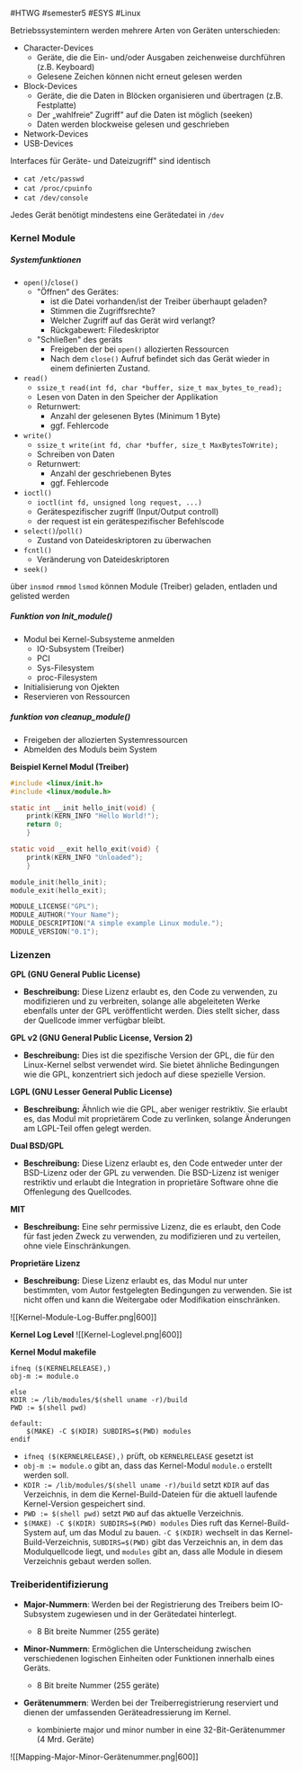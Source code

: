 #HTWG
#semester5
#ESYS
#Linux 

Betriebssystemintern werden mehrere Arten von Geräten unterschieden:
- Character-Devices 
	- Geräte, die die Ein- und/oder Ausgaben zeichenweise durchführen (z.B. Keyboard)
	- Gelesene Zeichen können nicht erneut gelesen werden
- Block-Devices 
	- Geräte, die die Daten in Blöcken organisieren und übertragen (z.B. Festplatte)
	- Der „wahlfreie“ Zugriff" auf die Daten ist möglich (seeken)
	- Daten werden blockweise gelesen und geschrieben
- Network-Devices 
- USB-Devices

Interfaces für Geräte- und Dateizugriff" sind identisch
- `cat /etc/passwd`
- `cat /proc/cpuinfo`
- `cat /dev/console`

Jedes Gerät benötigt mindestens eine Gerätedatei in `/dev`


### Kernel Module 
##### Systemfunktionen
- `open()`/`close()`
	- "Öffnen“ des Gerätes:
		- ist die Datei vorhanden/ist der Treiber überhaupt geladen?
		- Stimmen die Zugriffsrechte?
		- Welcher Zugriff auf das Gerät wird verlangt?
		- Rückgabewert: Filedeskriptor
	- "Schließen" des geräts
		- Freigeben der bei `open()` allozierten Ressourcen
		- Nach dem `close()` Aufruf befindet sich das Gerät wieder in einem definierten Zustand.
- `read()`
	- `ssize_t read(int fd, char *buffer, size_t max_bytes_to_read);`
	- Lesen von Daten in den Speicher der Applikation
	- Returnwert:
		- Anzahl der gelesenen Bytes (Minimum 1 Byte)
		- ggf. Fehlercode
- `write()`
	- `ssize_t write(int fd, char *buffer, size_t MaxBytesToWrite);`
	- Schreiben von Daten 
	- Returnwert:
		- Anzahl der geschriebenen Bytes
		- ggf. Fehlercode
- `ioctl()`
	- `ioctl(int fd, unsigned long request, ...)`
	- Gerätespezifischer zugriff (Input/Output controll)
	- der request ist ein gerätespezifischer Befehlscode
- `select()`/`poll()` 
	- Zustand von Dateideskriptoren zu überwachen
-  `fcntl()`
	- Veränderung von Dateideskriptoren
- `seek()`

über `insmod` `rmmod` `lsmod` können Module (Treiber) geladen, entladen und gelisted werden

##### Funktion von Init_module()
- Modul bei Kernel-Subsysteme anmelden
	- IO-Subsystem (Treiber) 
	- PCI 
	- Sys-Filesystem 
	- proc-Filesystem
- Initialisierung von Ojekten
- Reservieren von Ressourcen

##### funktion von cleanup_module()
- Freigeben der allozierten Systemressourcen
- Abmelden des Moduls beim System


**Beispiel Kernel Modul (Treiber)**
```c
#include <linux/init.h>  
#include <linux/module.h>

static int __init hello_init(void) {  
    printk(KERN_INFO "Hello World!");    
    return 0;
    }

static void __exit hello_exit(void) {  
    printk(KERN_INFO "Unloaded");
    }

module_init(hello_init);  
module_exit(hello_exit);  

MODULE_LICENSE("GPL");  
MODULE_AUTHOR("Your Name");  
MODULE_DESCRIPTION("A simple example Linux module.");  
MODULE_VERSION("0.1");
```


### Lizenzen

 **GPL (GNU General Public License)**
- **Beschreibung:** Diese Lizenz erlaubt es, den Code zu verwenden, zu modifizieren und zu verbreiten, solange alle abgeleiteten Werke ebenfalls unter der GPL veröffentlicht werden. Dies stellt sicher, dass der Quellcode immer verfügbar bleibt.

**GPL v2 (GNU General Public License, Version 2)**
- **Beschreibung:** Dies ist die spezifische Version der GPL, die für den Linux-Kernel selbst verwendet wird. Sie bietet ähnliche Bedingungen wie die GPL, konzentriert sich jedoch auf diese spezielle Version.

**LGPL (GNU Lesser General Public License)**    
- **Beschreibung:** Ähnlich wie die GPL, aber weniger restriktiv. Sie erlaubt es, das Modul mit proprietärem Code zu verlinken, solange Änderungen am LGPL-Teil offen gelegt werden.

**Dual BSD/GPL**
- **Beschreibung:** Diese Lizenz erlaubt es, den Code entweder unter der BSD-Lizenz oder der GPL zu verwenden. Die BSD-Lizenz ist weniger restriktiv und erlaubt die Integration in proprietäre Software ohne die Offenlegung des Quellcodes.

**MIT**    
- **Beschreibung:** Eine sehr permissive Lizenz, die es erlaubt, den Code für fast jeden Zweck zu verwenden, zu modifizieren und zu verteilen, ohne viele Einschränkungen.

**Proprietäre Lizenz**    
- **Beschreibung:** Diese Lizenz erlaubt es, das Modul nur unter bestimmten, vom Autor festgelegten Bedingungen zu verwenden. Sie ist nicht offen und kann die Weitergabe oder Modifikation einschränken.


![[Kernel-Module-Log-Buffer.png|600]]

**Kernel Log Level**
![[Kernel-Loglevel.png|600]]


**Kernel Modul makefile**
```
ifneq ($(KERNELRELEASE),)
obj-m := module.o

else
KDIR := /lib/modules/$(shell uname -r)/build
PWD := $(shell pwd)

default:
    $(MAKE) -C $(KDIR) SUBDIRS=$(PWD) modules
endif
```

- `ifneq ($(KERNELRELEASE),)`  prüft, ob `KERNELRELEASE` gesetzt ist
- `obj-m := module.o`  gibt an, dass das Kernel-Modul `module.o` erstellt werden soll.
- `KDIR := /lib/modules/$(shell uname -r)/build` setzt `KDIR` auf das Verzeichnis, in dem die Kernel-Build-Dateien für die aktuell laufende Kernel-Version gespeichert sind.
- `PWD := $(shell pwd)` setzt `PWD` auf das aktuelle Verzeichnis.
- `$(MAKE) -C $(KDIR) SUBDIRS=$(PWD) modules`  Dies ruft das Kernel-Build-System auf, um das Modul zu bauen. `-C $(KDIR)` wechselt in das Kernel-Build-Verzeichnis, `SUBDIRS=$(PWD)` gibt das Verzeichnis an, in dem das Modulquellcode liegt, und `modules` gibt an, dass alle Module in diesem Verzeichnis gebaut werden sollen.


### Treiberidentifizierung

- **Major-Nummern**: Werden bei der Registrierung des Treibers beim IO-Subsystem zugewiesen und in der Gerätedatei hinterlegt.
	- 8 Bit breite Nummer (255 geräte)

- **Minor-Nummern**: Ermöglichen die Unterscheidung zwischen verschiedenen logischen Einheiten oder Funktionen innerhalb eines Geräts.
	- 8 Bit breite Nummer (255 geräte)

- **Gerätenummern**: Werden bei der Treiberregistrierung reserviert und dienen der umfassenden Geräteadressierung im Kernel.
	- kombinierte major und minor number in eine 32-Bit-Gerätenummer (4 Mrd. Geräte)

![[Mapping-Major-Minor-Gerätenummer.png|600]]
